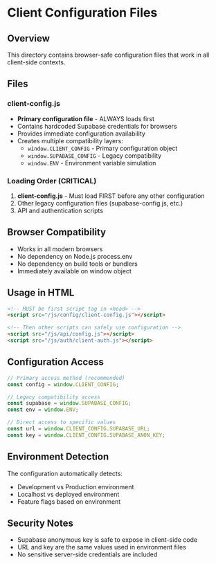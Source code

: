 # Client Configuration Files

## Overview
This directory contains browser-safe configuration files that work in all client-side contexts.

## Files

### client-config.js
- **Primary configuration file** - ALWAYS loads first
- Contains hardcoded Supabase credentials for browsers
- Provides immediate configuration availability
- Creates multiple compatibility layers:
  - `window.CLIENT_CONFIG` - Primary configuration object
  - `window.SUPABASE_CONFIG` - Legacy compatibility
  - `window.ENV` - Environment variable simulation

### Loading Order (CRITICAL)
1. **client-config.js** - Must load FIRST before any other configuration
2. Other legacy configuration files (supabase-config.js, etc.)
3. API and authentication scripts

## Browser Compatibility
- Works in all modern browsers
- No dependency on Node.js process.env
- No dependency on build tools or bundlers
- Immediately available on window object

## Usage in HTML
```html
<!-- MUST be first script tag in <head> -->
<script src="/js/config/client-config.js"></script>

<!-- Then other scripts can safely use configuration -->
<script src="/js/api/config.js"></script>
<script src="/js/auth/client-auth.js"></script>
```

## Configuration Access
```javascript
// Primary access method (recommended)
const config = window.CLIENT_CONFIG;

// Legacy compatibility access
const supabase = window.SUPABASE_CONFIG;
const env = window.ENV;

// Direct access to specific values
const url = window.CLIENT_CONFIG.SUPABASE_URL;
const key = window.CLIENT_CONFIG.SUPABASE_ANON_KEY;
```

## Environment Detection
The configuration automatically detects:
- Development vs Production environment
- Localhost vs deployed environment  
- Feature flags based on environment

## Security Notes
- Supabase anonymous key is safe to expose in client-side code
- URL and key are the same values used in environment files
- No sensitive server-side credentials are included
